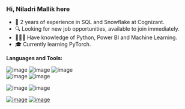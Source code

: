 ### Hi, Niladri Mallik here
- 💼 2 years of experience in SQL and Snowflake at Cognizant.
- 🔍 Looking for new job opportunities, available to join immediately.
- 👨🏻‍💻 Have knowledge of Python, Power BI and Machine Learning.
- 🎓 Currently learning PyTorch.

**Languages and Tools:**

![image](https://img.shields.io/badge/Python-FFD43B?style=for-the-badge&logo=python&logoColor=blue)
![image](https://img.shields.io/badge/Numpy-777BB4?style=for-the-badge&logo=numpy&logoColor=white)
![image](https://img.shields.io/badge/Pandas-2C2D72?style=for-the-badge&logo=pandas&logoColor=white)\
![image](https://img.shields.io/badge/SeaBorn-FFD43B?style=for-the-badge&logo=SeaBorn2&logoColor=blue)
![image](https://img.shields.io/badge/matplotlib-FFD43B?style=for-the-badge&logo=matplotlib&logoColor=blue)

![image](https://img.shields.io/badge/Notepad++-90E59A.svg?style=for-the-badge&logo=notepad%2B%2B&logoColor=black)
![image](https://img.shields.io/badge/Visual_Studio_Code-0078D4?style=for-the-badge&logo=visual%20studio%20code&logoColor=white)

[![image](https://img.shields.io/badge/GitHub-100000?style=for-the-badge&logo=github&logoColor=white)](https://github.com/NiladriMallik)
[![image](https://img.shields.io/badge/LinkedIn-0077B5?style=for-the-badge&logo=linkedin&logoColor=white)](https://www.linkedin.com/in/niladrimallik007/)
